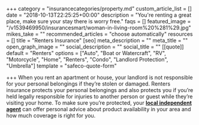 +++
category = "insurancecategories/property.md"
custom_article_list = []
date = "2018-10-13T22:25:25+00:00"
description = "You're renting a great place, make sure your stay there is worry free."
faqs = []
featured_image = "/v1539469950/insurancesmart/woman-in-living-room%20%281%29.jpg"
mikes_take = ""
recommended_articles = "choose automatically"
resources = []
title = "Renters Insurance"
[seo]
meta_description = ""
meta_title = ""
open_graph_image = ""
social_description = ""
social_title = ""
[[quote]]
default = "Renters"
options = ["Auto", "Boat or Watercraft", "RV", "Motorcycle", "Home", "Renters", "Condo", "Landlord Protection", "Umbrella"]
template = "safeco-quote-form"

+++
When you rent an apartment or house, your landlord is not responsible for your personal belongings if they’re stolen or damaged. Renters insurance protects your personal belongings and also protects you if you’re held legally responsible for injuries to another person or guest while they’re visiting your home. To make sure you’re protected, your [**local independent agent**](https://insurance-agent.safeco.com/find-an-insurance-agency/app) can offer personal advice about product availability in your area and how much coverage is right for you.